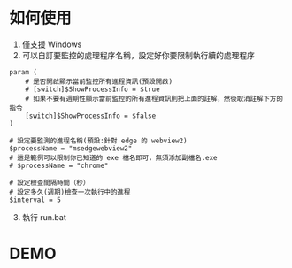 # 如何使用
1. 僅支援 Windows
2. 可以自訂要監控的處理程序名稱，設定好你要限制執行續的處理程序
```
param (
    # 是否開啟顯示當前監控所有進程資訊(預設開啟)
    # [switch]$ShowProcessInfo = $true
    # 如果不要有週期性顯示當前監控的所有進程資訊則把上面的註解，然後取消註解下方的指令
    [switch]$ShowProcessInfo = $false
)

# 設定要監測的進程名稱(預設:針對 edge 的 webview2)
$processName = "msedgewebview2"
# 這是範例可以限制你已知道的 exe 檔名即可，無須添加副檔名.exe
# $processName = "chrome"

# 設定檢查間隔時間（秒）
# 設定多久(週期)檢查一次執行中的進程
$interval = 5
```
3. 執行 run.bat


# DEMO


